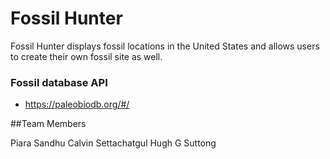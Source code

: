 # Fossil Hunter

Fossil Hunter displays fossil locations in the
United States and allows users to create their
own fossil site as well.

### Fossil database API

*  https://paleobiodb.org/#/

##Team Members

Piara Sandhu
Calvin Settachatgul
Hugh G Suttong
